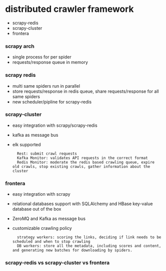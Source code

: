 # distributed crawler framework

* scrapy-redis
* scrapy-cluster
* frontera

### scrapy arch

* single process for per spider
* requests/response queue in memory

### scrapy redis

* multi same spiders run in parallel
* store requests/response in redis queue, share requests/response for all same spiders
* new scheduler/pipline for scrapy-redis

### scrapy-cluster

* easy integration with scrapy/scrapy-redis
* kafka as message bus
* elk supported

        Rest: submit crawl requests
        Kafka Monitor: validates API requests in the correct format 
        Redis Monitor: moderate the redis based crawling queue, expire old crawls, stop existing crawls, gather information about the cluster

### frontera

* easy integration with scrapy
* relational databases support with SQLAlchemy and HBase key-value database out of the box
* ZeroMQ and Kafka as message bus
* customizable crawling policy

        strategy workers: scoring the links, deciding if link needs to be scheduled and when to stop crawling
        DB workers: store all the metadata, including scores and content, and generating new batches for downloading by spiders.

### scrapy-redis vs scrapy-cluster vs frontera




